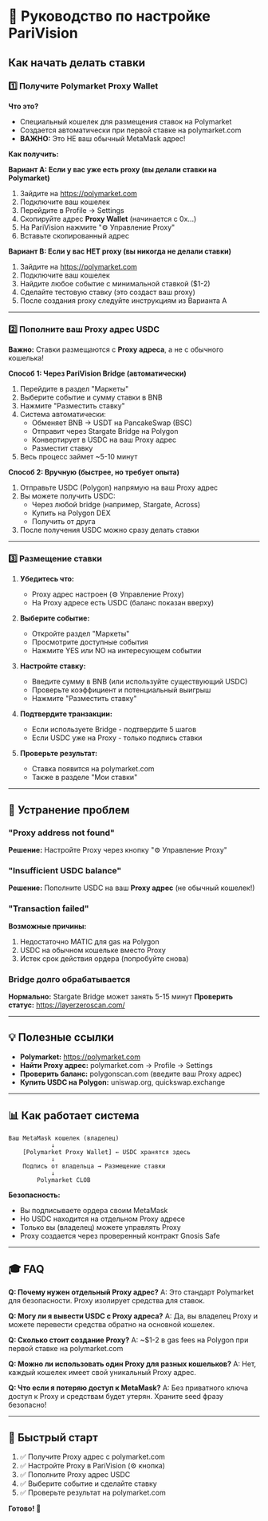# 🎯 Руководство по настройке PariVision

## Как начать делать ставки

### 1️⃣ Получите Polymarket Proxy Wallet

**Что это?**
- Специальный кошелек для размещения ставок на Polymarket
- Создается автоматически при первой ставке на polymarket.com
- **ВАЖНО:** Это НЕ ваш обычный MetaMask адрес!

**Как получить:**

**Вариант A: Если у вас уже есть proxy (вы делали ставки на Polymarket)**
1. Зайдите на https://polymarket.com
2. Подключите ваш кошелек
3. Перейдите в Profile → Settings
4. Скопируйте адрес **Proxy Wallet** (начинается с 0x...)
5. На PariVision нажмите "⚙️ Управление Proxy"
6. Вставьте скопированный адрес

**Вариант B: Если у вас НЕТ proxy (вы никогда не делали ставки)**
1. Зайдите на https://polymarket.com
2. Подключите ваш кошелек
3. Найдите любое событие с минимальной ставкой ($1-2)
4. Сделайте тестовую ставку (это создаст ваш proxy)
5. После создания proxy следуйте инструкциям из Варианта A

---

### 2️⃣ Пополните ваш Proxy адрес USDC

**Важно:** Ставки размещаются с **Proxy адреса**, а не с обычного кошелька!

**Способ 1: Через PariVision Bridge (автоматически)**
1. Перейдите в раздел "Маркеты"
2. Выберите событие и сумму ставки в BNB
3. Нажмите "Разместить ставку"
4. Система автоматически:
   - Обменяет BNB → USDT на PancakeSwap (BSC)
   - Отправит через Stargate Bridge на Polygon
   - Конвертирует в USDC на ваш Proxy адрес
   - Разместит ставку
5. Весь процесс займет ~5-10 минут

**Способ 2: Вручную (быстрее, но требует опыта)**
1. Отправьте USDC (Polygon) напрямую на ваш Proxy адрес
2. Вы можете получить USDC:
   - Через любой bridge (например, Stargate, Across)
   - Купить на Polygon DEX
   - Получить от друга
3. После получения USDC можно сразу делать ставки

---

### 3️⃣ Размещение ставки

1. **Убедитесь что:**
   - Proxy адрес настроен (⚙️ Управление Proxy)
   - На Proxy адресе есть USDC (баланс показан вверху)

2. **Выберите событие:**
   - Откройте раздел "Маркеты"
   - Просмотрите доступные события
   - Нажмите YES или NO на интересующем событии

3. **Настройте ставку:**
   - Введите сумму в BNB (или используйте существующий USDC)
   - Проверьте коэффициент и потенциальный выигрыш
   - Нажмите "Разместить ставку"

4. **Подтвердите транзакции:**
   - Если используете Bridge - подтвердите 5 шагов
   - Если USDC уже на Proxy - только подпись ставки

5. **Проверьте результат:**
   - Ставка появится на polymarket.com
   - Также в разделе "Мои ставки"

---

## 🔧 Устранение проблем

### "Proxy address not found"
**Решение:** Настройте Proxy через кнопку "⚙️ Управление Proxy"

### "Insufficient USDC balance"
**Решение:** Пополните USDC на ваш **Proxy адрес** (не обычный кошелек!)

### "Transaction failed"
**Возможные причины:**
1. Недостаточно MATIC для gas на Polygon
2. USDC на обычном кошельке вместо Proxy
3. Истек срок действия ордера (попробуйте снова)

### Bridge долго обрабатывается
**Нормально:** Stargate Bridge может занять 5-15 минут
**Проверить статус:** https://layerzeroscan.com/

---

## 💡 Полезные ссылки

- **Polymarket:** https://polymarket.com
- **Найти Proxy адрес:** polymarket.com → Profile → Settings
- **Проверить баланс:** polygonscan.com (введите ваш Proxy адрес)
- **Купить USDC на Polygon:** uniswap.org, quickswap.exchange

---

## 📊 Как работает система

```
Ваш MetaMask кошелек (владелец)
            ↓
    [Polymarket Proxy Wallet] ← USDC хранятся здесь
            ↓
    Подпись от владельца → Размещение ставки
            ↓
        Polymarket CLOB
```

**Безопасность:**
- Вы подписываете ордера своим MetaMask
- Но USDC находится на отдельном Proxy адресе
- Только вы (владелец) можете управлять Proxy
- Proxy создается через проверенный контракт Gnosis Safe

---

## 🎓 FAQ

**Q: Почему нужен отдельный Proxy адрес?**
A: Это стандарт Polymarket для безопасности. Proxy изолирует средства для ставок.

**Q: Могу ли я вывести USDC с Proxy адреса?**
A: Да, вы владелец Proxy и можете перевести средства обратно на основной кошелек.

**Q: Сколько стоит создание Proxy?**
A: ~$1-2 в gas fees на Polygon при первой ставке на polymarket.com

**Q: Можно ли использовать один Proxy для разных кошельков?**
A: Нет, каждый кошелек имеет свой уникальный Proxy адрес.

**Q: Что если я потеряю доступ к MetaMask?**
A: Без приватного ключа доступ к Proxy и средствам будет утерян. Храните seed фразу безопасно!

---

## 🚀 Быстрый старт

1. ✅ Получите Proxy адрес с polymarket.com
2. ✅ Настройте Proxy в PariVision (⚙️ кнопка)
3. ✅ Пополните Proxy адрес USDC
4. ✅ Выберите событие и сделайте ставку
5. ✅ Проверьте результат на polymarket.com

**Готово! 🎉**
